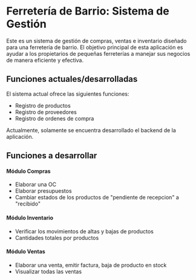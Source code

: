 
# Ferretería de Barrio: Sistema de Gestión

Este es un sistema de gestión de compras, ventas e inventario diseñado para una ferretería de barrio. El objetivo principal de esta aplicación es ayudar a los propietarios de pequeñas ferreterías a manejar sus negocios de manera eficiente y efectiva.




## Funciones actuales/desarrolladas
El sistema actual ofrece las siguientes funciones:

- Registro de productos
- Registro de proveedores
- Registro de ordenes de compra

Actualmente, solamente se encuentra desarrollado el backend de la aplicación.

## Funciones a desarrollar

#### Módulo Compras
- Elaborar una OC
- Elaborar presupuestos
- Cambiar estados de los productos de "pendiente de recepcion" a "recibido"
#### Módulo Inventario
- Verificar los movimientos de altas y bajas de productos
- Cantidades totales por productos

#### Módulo Ventas
- Elaborar una venta, emitir factura, baja de producto en stock
- Visualizar todas las ventas